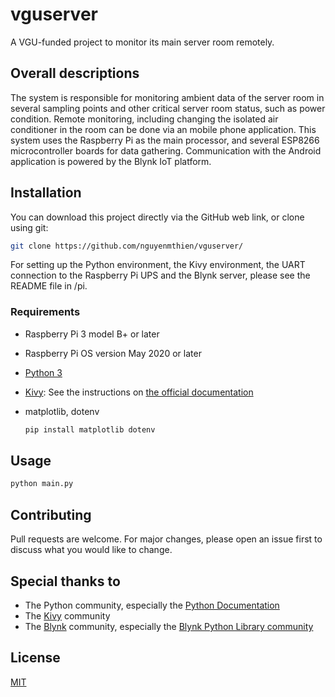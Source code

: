 # vguserver
A VGU-funded project to monitor its main server room remotely.

## Overall descriptions
The system is responsible for monitoring ambient data of the server room in several sampling points and other critical server room status, such as power condition.
Remote monitoring, including changing the isolated air conditioner in the room can be done via an mobile phone application. 
This system uses the Raspberry Pi as the main processor, and several ESP8266 microcontroller boards for data gathering. 
Communication with the Android application is powered by the Blynk IoT platform.


## Installation
You can download this project directly via the GitHub web link, or clone using git:

```bash
git clone https://github.com/nguyenmthien/vguserver/
```

For setting up the Python environment, the Kivy environment, the UART connection to the Raspberry Pi UPS and the Blynk server, please see the README file in /pi.

### Requirements
 - Raspberry Pi 3 model B+ or later
 - Raspberry Pi OS version May 2020 or later
 - [Python 3](https://python.org/)
 - [Kivy](https://kivy.org/): 
 See the instructions on [the official documentation](https://kivy.org/doc/stable/installation/installation-rpi.html)
 - matplotlib, dotenv
 
      ```bash
      pip install matplotlib dotenv
      ```
 
## Usage

```bash
python main.py
```

## Contributing
Pull requests are welcome. For major changes, please open an issue first to discuss what you would like to change.


## Special thanks to
 - The Python community, especially the [Python Documentation](https://docs.python.org/)
 - The [Kivy](https://kivy.org/) community
 - The [Blynk](https://blynk.io/) community, especially the [Blynk Python Library community](https://github.com/blynkkk/lib-python)


## License
[MIT](https://choosealicense.com/licenses/mit/)
